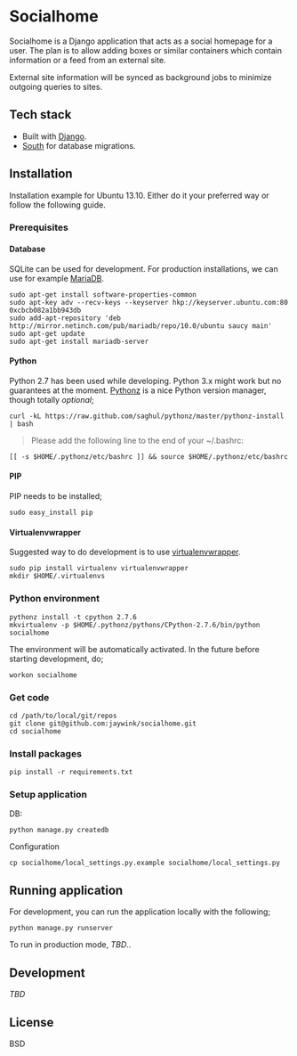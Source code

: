 # Socialhome

Socialhome is a Django application that acts as a social homepage for a user. The plan is to allow adding boxes or similar containers which contain information or a feed from an external site.

External site information will be synced as background jobs to minimize outgoing queries to sites.

## Tech stack

* Built with [Django](http://djangoproject.com).
* [South](http://south.aeracode.org/) for database migrations.

## Installation

Installation example for Ubuntu 13.10. Either do it your preferred way or follow the following guide.

### Prerequisites

#### Database

SQLite can be used for development. For production installations, we can use for example [MariaDB](https://mariadb.org/).

```
sudo apt-get install software-properties-common
sudo apt-key adv --recv-keys --keyserver hkp://keyserver.ubuntu.com:80 0xcbcb082a1bb943db
sudo add-apt-repository 'deb http://mirror.netinch.com/pub/mariadb/repo/10.0/ubuntu saucy main'
sudo apt-get update
sudo apt-get install mariadb-server
```

#### Python

Python 2.7 has been used while developing. Python 3.x might work but no guarantees at the moment. [Pythonz](https://github.com/saghul/pythonz) is a nice Python version manager, though totally *optional*;

`curl -kL https://raw.github.com/saghul/pythonz/master/pythonz-install | bash`

> Please add the following line to the end of your ~/.bashrc:

`[[ -s $HOME/.pythonz/etc/bashrc ]] && source $HOME/.pythonz/etc/bashrc`

#### PIP

PIP needs to be installed;

`sudo easy_install pip`

#### Virtualenvwrapper

Suggested way to do development is to use [virtualenvwrapper](https://pypi.python.org/pypi/virtualenvwrapper).

```
sudo pip install virtualenv virtualenvwrapper
mkdir $HOME/.virtualenvs
```

### Python environment

```
pythonz install -t cpython 2.7.6
mkvirtualenv -p $HOME/.pythonz/pythons/CPython-2.7.6/bin/python socialhome
```

The environment will be automatically activated. In the future before starting development, do;

`workon socialhome`

### Get code

```
cd /path/to/local/git/repos
git clone git@github.com:jaywink/socialhome.git
cd socialhome
```

### Install packages

`pip install -r requirements.txt`

### Setup application

DB:

`python manage.py createdb`

Configuration

`cp socialhome/local_settings.py.example socialhome/local_settings.py`

## Running application

For development, you can run the application locally with the following;

`python manage.py runserver`

To run in production mode, *TBD*..

## Development

*TBD*

## License

BSD
